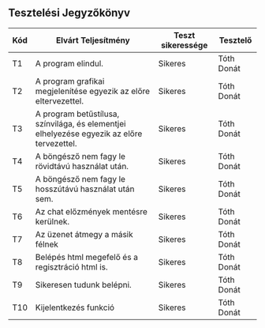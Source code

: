 ## Tesztelési Jegyzőkönyv

 Kód | Elvárt Teljesítmény | Teszt sikeressége | Tesztelő |
| --- | ----------- | ----------- | ----------- |
| T1 | A program elindul. | Sikeres | Tóth Donát |
| T2 | A program grafikai megjelenítése egyezik az előre eltervezettel. | Sikeres | Tóth Donát |
| T3 | A program betűstílusa, színvilága, és elementjei elhelyezése egyezik az előre tervezettel. | Sikeres | Tóth Donát |
| T4 | A böngésző nem fagy le rövidtávú használat után. | Sikeres | Tóth Donát |
| T5 | A böngésző nem fagy le hosszútávú használat után sem. | Sikeres | Tóth Donát|
| T6 | Az chat előzmények mentésre kerülnek. | Sikeres | Tóth Donát|
| T7 | Az üzenet átmegy a másik félnek  | Sikeres | Tóth Donát |
| T8 | Belépés html megefelő és a regisztráció html is. | Sikeres | Tóth Donát|
| T9 | Sikeresen tudunk belépni. | Sikeres | Tóth Donát |
| T10 | Kijelentkezés funkció | Sikeres | Tóth Donát |

